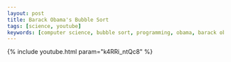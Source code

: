 ```yaml
---
layout: post
title: Barack Obama's Bubble Sort
tags: [science, youtube]
keywords: [computer science, bubble sort, programming, obama, barack obama]
---
```


{% include youtube.html param="k4RRi_ntQc8" %}
